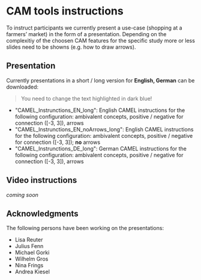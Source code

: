 # CAM tools instructions

To instruct participants we  currently present a use-case (shopping at a farmers’ market) in the form of a presentation. Depending on the complexitiy of the choosen CAM features for the specific study more or less slides need to be showns (e.g. how to draw arrows).

## Presentation

Currently presentations in a short / long version for **English, German** can be downloaded: 

> You need to change the text highlighted in dark blue!

* "CAMEL_Instrunctions_EN_long": English CAMEL instructions for the following configuration: ambivalent concepts, positive / negative for connection ([-3, 3]), arrows
* "CAMEL_Instrunctions_EN_noArrows_long": English CAMEL instructions for the following configuration: ambivalent concepts, positive / negative for connection ([-3, 3]); <b>no</b> arrows
* "CAMEL_Instrunctions_DE_long": German CAMEL instructions for the following configuration: ambivalent concepts, positive / negative for connection ([-3, 3]), arrows



## Video instructions

*coming soon*


## Acknowledgments

The following persons have been working on the presentations:


* Lisa Reuter
* Julius Fenn
* Michael Gorki
* Wilhelm Gros
* Nina Frings
* Andrea Kiesel